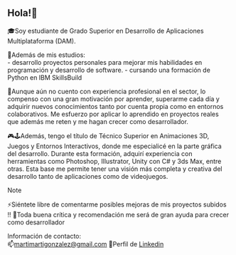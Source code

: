 ## Hola!👋
🎓Soy estudiante de Grado Superior en Desarrollo de Aplicaciones Multiplataforma (DAM).

🔭Además de mis estudios:\
    - desarrollo proyectos personales para mejorar mis habilidades en programación y desarrollo de software.
    - cursando una formación de Python en IBM SkillsBuild

🚀Aunque aún no cuento con experiencia profesional en el sector, lo compenso con una gran motivación por aprender, superarme cada día y adquirir nuevos conocimientos tanto por cuenta propia como en entornos colaborativos. Me esfuerzo por aplicar lo aprendido en proyectos reales que además me reten y me hagan crecer como desarrollador.

🎮🕹Además, tengo el título de Técnico Superior en Animaciones 3D, Juegos y Entornos Interactivos, donde me especialicé en la parte gráfica del desarrollo. Durante esta formación, adquirí experiencia con herramientas como Photoshop, Illustrator, Unity con C# y 3ds Max, entre otras. Esta base me permite tener una visión más completa y creativa del desarrollo tanto de aplicaciones como de videojuegos.

>[!NOTE]
>⚡Siéntete libre de comentarme posibles mejoras de mis proyectos subidos !!
>👯Toda buena crítica y recomendación me será de gran ayuda para crecer como desarrollador

Información de contacto:\
📫martimartigonzalez@gmail.com
📘Perfil de [Linkedin](https://www.linkedin.com/in/mart%C3%AD-gonz%C3%A1lez-mu%C3%B1oz-ab8332137/)
  

<!--
**gonzalezmarti98/gonzalezmarti98** is a ✨ _special_ ✨ repository because its `README.md` (this file) appears on your GitHub profile.

Here are some ideas to get you started:

- 🔭 I’m currently working on ...
- 🌱 I’m currently learning ...
- 👯 I’m looking to collaborate on ...
- 🤔 I’m looking for help with ...
- 💬 Ask me about ...
- 📫 How to reach me: ...
- 😄 Pronouns: ...
- ⚡ Fun fact: ...
-->
